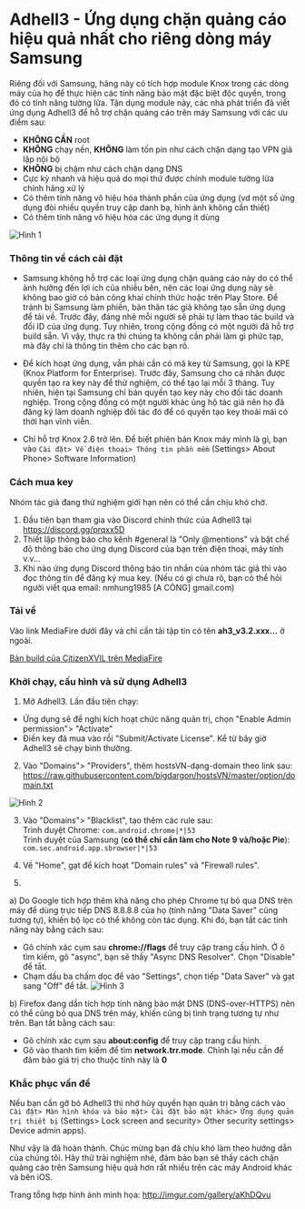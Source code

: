 # Adhell3 - Ứng dụng chặn quảng cáo hiệu quả nhất cho riêng dòng máy Samsung
Riêng đối với Samsung, hãng này có tích hợp module Knox trong các dòng máy của họ để thực hiện các tính năng bảo mật đặc biệt độc quyền, trong đó có tính năng tường lửa. Tận dụng module này, các nhà phát triển đã viết ứng dụng Adhell3 để hỗ trợ chặn quảng cáo trên máy Samsung với các ưu điểm sau:
- **KHÔNG CẦN** root 
-  **KHÔNG** chạy nền, **KHÔNG** làm tốn pin như cách chặn dạng tạo VPN giả lập nội bộ
- **KHÔNG** bị chậm như cách chặn dạng DNS
- Cực kỳ nhanh và hiệu quả do mọi thứ được chính module tường lửa chính hãng xử lý
- Có thêm tính năng vô hiệu hóa thành phần của ứng dụng (vd một số ứng dụng đòi nhiều quyền truy cập danh bạ, hình ảnh không cần thiết)
- Có thêm tính năng vô hiệu hóa các ứng dụng ít dùng


![Hình 1](https://i.imgur.com/OxcgCcc.jpg)

### Thông tin về cách cài đặt
- Samsung không hỗ trợ các loại ứng dụng chặn quảng cáo này do có thể ảnh hưởng đến lợi ích của nhiều bên, nên các loại ứng dụng này sẽ không bao giờ có bản công khai chính thức hoặc trên Play Store. Để tránh bị Samsung làm phiền, bản thân tác giả không tạo sẵn ứng dụng để tải về. Trước đây, đáng nhẽ mỗi người sẽ phải tự làm thao tác build và đổi ID của ứng dụng. Tuy nhiên, trong cộng đồng có một người đã hỗ trợ build sẵn. Vì vậy, thực ra thì chúng ta không cần phải làm gì phức tạp, mà đây chỉ là thông tin thêm cho các bạn rõ.

- Để kích hoạt ứng dụng, vẫn phải cần có mã key từ Samsung, gọi là KPE (Knox Platform for Enterprise). Trước đây, Samsung cho cá nhân được quyền tạo ra key này để thử nghiệm, có thể tạo lại mỗi 3 tháng. Tuy nhiên, hiện tại Samsung chỉ bán quyền tạo key này cho đối tác doanh nghiệp. Trong cộng đồng có một người khác ủng hộ tác giả nên họ đã đăng ký làm doanh nghiệp đối tác đó để có quyền tạo key thoải mái có thời hạn vĩnh viễn.

- Chỉ hỗ trợ Knox 2.6 trở lên. Để biết phiên bản Knox máy mình là gì, bạn vào `Cài đặt> Về điện thoại> Thông tin phần mềm` (Settings> About Phone> Software Information)

### Cách mua key
Nhóm tác giả đang thử nghiệm giới hạn nên có thể cần chịu khó chờ. 
1. Đầu tiên bạn tham gia vào Discord chính thức của Adhell3 tại https://discord.gg/prqxx5D
2. Thiết lập thông báo cho kênh #general là "Only @mentions" và bật chế độ thông báo cho ứng dụng Discord của bạn trên điện thoại, máy tính v.v...
3. Khi nào ứng dụng Discord thông báo tin nhắn của nhóm tác giả thì vào đọc thông tin để đăng ký mua key.
(Nếu có gì chưa rõ, bạn có thể hỏi người viết qua email:
nmhung1985 [A CÒNG] gmail.com)

### Tải về
Vào link MediaFire dưới đây và chỉ cần tải tập tin có tên **ah3_v3.2.xxx...** ở ngoài. 

[Bản build của CitizenXVIL trên MediaFire](https://www.mediafire.com/folder/sb37c6gmhqgbn/AdHell+3)  

### Khởi chạy, cấu hình và sử dụng Adhell3
1. Mở Adhell3. Lần đầu tiên chạy:
- Ứng dụng sẽ đề nghị kích hoạt chức năng quản trị, chọn "Enable Admin permission"> "Activate"
- Điền key đã mua vào rồi "Submit/Activate License". Kể từ bây giờ Adhell3 sẽ chạy bình thường.
2. Vào "Domains"> "Providers", thêm hostsVN-dạng-domain theo link sau:
https://raw.githubusercontent.com/bigdargon/hostsVN/master/option/domain.txt

![Hình 2](https://i.imgur.com/mfiU6BF.jpg)

3. Vào "Domains"> "Blacklist", tạo thêm các rule sau:\
Trình duyệt Chrome: `com.android.chrome|*|53`\
Trình duyệt của Samsung (**có thể chỉ cần làm cho Note 9 và/hoặc Pie**): `com.sec.android.app.sbrowser|*|53`

4. Về "Home", gạt để kích hoạt "Domain rules" và "Firewall rules".

5. 
a) Do Google tích hợp thêm khả năng cho phép Chrome tự bỏ qua DNS trên máy để dùng trực tiếp DNS 8.8.8.8 của họ (tính năng "Data Saver" cũng tương tự), khiến bộ lọc có thể không còn tác dụng. Khi đó, bạn tắt các tính năng này bằng cách sau:
- Gõ chính xác cụm sau **chrome://flags** để truy cập trang cấu hình. Ở ô tìm kiếm, gõ "async", bạn sẽ thấy "Async DNS Resolver". Chọn "Disable" để tắt.
- Chạm dấu ba chấm dọc để vào "Settings", chọn tiếp "Data Saver" và gạt sang "Off" để tắt.
![Hình 3](https://i.imgur.com/PB65rB9.jpg)

b) Firefox đang dần tích hợp tính năng bảo mật DNS (DNS-over-HTTPS) nên có thể cũng bỏ qua DNS trên máy, khiến cũng bị tình trạng tương tự như trên. Bạn tắt bằng cách sau:
- Gõ chính xác cụm sau **about:config** để truy cập trang cấu hình.
- Gõ vào thanh tìm kiếm để tìm **network.trr.mode**. Chỉnh lại nếu cần để đảm bảo giá trị cho thuộc tính này là **0**

### Khắc phục vấn đề
Nếu bạn cần gỡ bỏ Adhell3 thì nhớ hủy quyền hạn quản trị bằng cách vào `Cài đặt> Màn hình khóa và bảo mật> Cài đặt bảo mật khác> Ứng dụng quản trị thiết bị` (Settings> Lock screen and security> Other security settings> Device admin apps).  

Như vậy là đã hoàn thành. Chúc mừng bạn đã chịu khó làm theo hướng dẫn của chúng tôi. Hãy thử trải nghiệm nhé, đảm bảo bạn sẽ thấy cách chặn quảng cáo trên Samsung hiệu quả hơn rất nhiều trên các máy Android khác và bên iOS.

Trang tổng hợp hình ảnh minh họa:
http://imgur.com/gallery/aKhDQvu
<!--stackedit_data:
eyJoaXN0b3J5IjpbMTgyNTg2MDYzNiwyMDI3NzY5MjAyLC0xMD
IyNDg1NTUzLC0yOTk5MjMwNDEsLTEyNjk0MDc2OSw0MTYzNzk0
NDgsNTc1MjIxNjE0LDEwNjE1NDExMzJdfQ==
-->